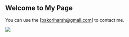 ## Welcome to My Page

You can use the [bakoriharsh@gmail.com] to contact me. 

<a href="#">
  <img align="center" src="https://github-readme-stats.vercel.app/api?username=harshbakori&theme=dark&show_icons=true" />
<!-- ![HarshBakori's GitHub stats](https://github-readme-stats.vercel.app/api?username=harshbakori&theme=dark&show_icons=true) -->
</a>

